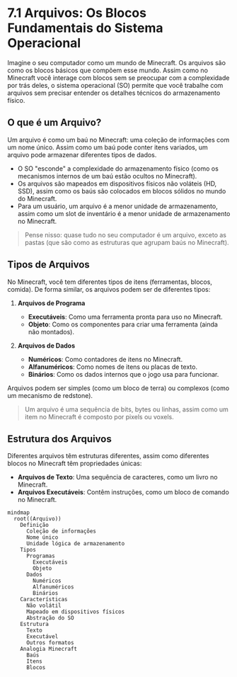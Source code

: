# 7.1 Arquivos: Os Blocos Fundamentais do Sistema Operacional

Imagine o seu computador como um mundo de Minecraft. Os arquivos são como os blocos básicos que compõem esse mundo. Assim como no Minecraft você interage com blocos sem se preocupar com a complexidade por trás deles, o sistema operacional (SO) permite que você trabalhe com arquivos sem precisar entender os detalhes técnicos do armazenamento físico.

## O que é um Arquivo?

Um arquivo é como um baú no Minecraft: uma coleção de informações com um nome único. Assim como um baú pode conter itens variados, um arquivo pode armazenar diferentes tipos de dados.

- O SO "esconde" a complexidade do armazenamento físico (como os mecanismos internos de um baú estão ocultos no Minecraft).
- Os arquivos são mapeados em dispositivos físicos não voláteis (HD, SSD), assim como os baús são colocados em blocos sólidos no mundo do Minecraft.
- Para um usuário, um arquivo é a menor unidade de armazenamento, assim como um slot de inventário é a menor unidade de armazenamento no Minecraft.

> Pense nisso: quase tudo no seu computador é um arquivo, exceto as pastas (que são como as estruturas que agrupam baús no Minecraft).

## Tipos de Arquivos

No Minecraft, você tem diferentes tipos de itens (ferramentas, blocos, comida). De forma similar, os arquivos podem ser de diferentes tipos:

1. **Arquivos de Programa**
   - **Executáveis**: Como uma ferramenta pronta para uso no Minecraft.
   - **Objeto**: Como os componentes para criar uma ferramenta (ainda não montados).

2. **Arquivos de Dados**
   - **Numéricos**: Como contadores de itens no Minecraft.
   - **Alfanuméricos**: Como nomes de itens ou placas de texto.
   - **Binários**: Como os dados internos que o jogo usa para funcionar.

Arquivos podem ser simples (como um bloco de terra) ou complexos (como um mecanismo de redstone).

> Um arquivo é uma sequência de bits, bytes ou linhas, assim como um item no Minecraft é composto por pixels ou voxels.

## Estrutura dos Arquivos

Diferentes arquivos têm estruturas diferentes, assim como diferentes blocos no Minecraft têm propriedades únicas:

- **Arquivos de Texto**: Uma sequência de caracteres, como um livro no Minecraft.
- **Arquivos Executáveis**: Contêm instruções, como um bloco de comando no Minecraft.


```mermaid
mindmap
  root((Arquivo))
    Definição
      Coleção de informações
      Nome único
      Unidade lógica de armazenamento
    Tipos
      Programas
        Executáveis
        Objeto
      Dados
        Numéricos
        Alfanuméricos
        Binários
    Características
      Não volátil
      Mapeado em dispositivos físicos
      Abstração do SO
    Estrutura
      Texto
      Executável
      Outros formatos
    Analogia Minecraft
      Baús
      Itens
      Blocos
```
